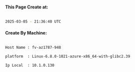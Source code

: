 
   
#### This Page Create at:

```bash

2025-03-05 - 21:36:40 UTC

```

#### Create By Machine:

```bash

Host Name : fv-az1787-948

platform  : Linux-6.8.0-1021-azure-x86_64-with-glibc2.39

Ip Local  : 10.1.0.130

```

